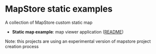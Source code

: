 # MapStore static examples

A collection of MapStore custom static map

- **Static map example**: map viewer application ([README](static-map/README.md))

Note: this projects are using an experimental version of mapstore project creation process
